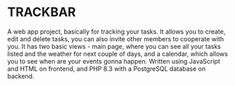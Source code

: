# TRACKBAR
A web app project, basically for tracking your tasks. 
It allows you to create, edit and delete tasks, you can 
also invite other members to cooperate with you. It has two basic 
views - main page, where you can see all your tasks listed
and the weather for next couple of days, and a calendar, which 
allows you to see when are your events gonna happen. 
Written using JavaScript and HTML on frontend, and PHP 8.3 with 
a PostgreSQL database on backend.
